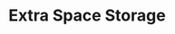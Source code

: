 ---
title: "Extra Space Storage"
url: /chicago/extra-space-storage-west-montrose-avenue/
shop: Mieten
---